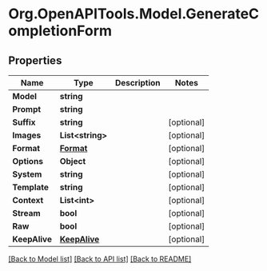 # Org.OpenAPITools.Model.GenerateCompletionForm

## Properties

Name | Type | Description | Notes
------------ | ------------- | ------------- | -------------
**Model** | **string** |  | 
**Prompt** | **string** |  | 
**Suffix** | **string** |  | [optional] 
**Images** | **List&lt;string&gt;** |  | [optional] 
**Format** | [**Format**](Format.md) |  | [optional] 
**Options** | **Object** |  | [optional] 
**System** | **string** |  | [optional] 
**Template** | **string** |  | [optional] 
**Context** | **List&lt;int&gt;** |  | [optional] 
**Stream** | **bool** |  | [optional] 
**Raw** | **bool** |  | [optional] 
**KeepAlive** | [**KeepAlive**](KeepAlive.md) |  | [optional] 

[[Back to Model list]](../../README.md#documentation-for-models) [[Back to API list]](../../README.md#documentation-for-api-endpoints) [[Back to README]](../../README.md)

